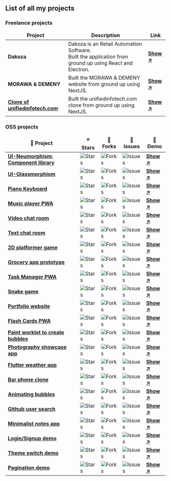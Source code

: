 ## List of all my projects

### Freelance projects
<table>
  <thead align="center">
    <tr border: none;>
      <td><b>Project</b></td>
      <td><b>Description</b></td>
      <td><b>Link</b></td>
    </tr>
  </thead>
  <tbody>
    <tr>
      <td>
          <b>Dakoza</b>
      </td>
      <td>Dakoza is an Retail Automation Software.<br/> Built the application from ground up using React and Electron.</td>
      <td>
        <a target="_blank" href="https://dakoza.io/">
          <b>Show ↗️</b>
        </a>
      </td>
    </tr>
     <tr>
      <td>
          <b>MORAWA & DEMENY</b>
      </td>
      <td>Built the MORAWA & DEMENY website from ground up using NextJS.</td>
      <td>
        <a target="_blank" href="https://demenysystems.com/">
          <b>Show ↗️</b>
        </a>
      </td>
    </tr>
    <tr>
      <td>
        <a target="_blank" href="https://github.com/akaspanion/ufi">
          <b>Clone of unifiedinfotech.com</b>
        </a>
      </td>
      <td>Built the unifiedinfotech.com clone from ground up using NextJS.</td>
      <td>
        <a target="_blank" href="https://ufi.netlify.app/">
          <b>Show ↗️</b>
        </a>
      </td>
    </tr>
  </tbody>
</table>

### OSS projects
<table>
  <thead align="center">
    <tr border: none;>
      <td><b>🚧 Project</b></td>
      <td><b>⭐ Stars</b></td>
      <td><b>🚏 Forks</b></td>
      <td><b>🚨 Issues</b></td>
      <td><b>🚀 Demo</b></td>
    </tr>
  </thead>
  <tbody>
    <tr>
      <td>
        <a target="_blank" href="https://github.com/akaspanion/ui-neumorphism">
          <b>UI-Neumorphism: Component library</b>
        </a>
      </td>
      <td><img alt="Stars" src="https://img.shields.io/github/stars/akaspanion/ui-neumorphism?style=flat-square&labelColor=343b41"/></td>
      <td><img alt="Forks" src="https://img.shields.io/github/forks/akaspanion/ui-neumorphism?style=flat-square&labelColor=343b41"/></td>
      <td><img alt="Issues" src="https://img.shields.io/github/issues/akaspanion/ui-neumorphism?style=flat-square&labelColor=343b41"/></td>
      <td>
        <a target="_blank" href="https://akaspanion.github.io/ui-neumorphism/">
          <b>Show ↗️</b>
        </a>
      </td>
    </tr>
    <tr>
      <td>
        <a target="_blank" href="https://github.com/akaspanion/ui-glassmorphism">
          <b>UI-Glassmorphism</b>
        </a>
      </td>
      <td><img alt="Stars" src="https://img.shields.io/github/stars/akaspanion/ui-glassmorphism?style=flat-square&labelColor=343b41"/></td>
      <td><img alt="Forks" src="https://img.shields.io/github/forks/akaspanion/ui-glassmorphism?style=flat-square&labelColor=343b41"/></td>
      <td><img alt="Issues" src="https://img.shields.io/github/issues/akaspanion/ui-glassmorphism?style=flat-square&labelColor=343b41"/></td>
      <td>
        <a target="_blank" href="https://akaspanion.github.io/ui-glassmorphism/">
          <b>Show ↗️</b>
        </a>
      </td>
    </tr>
    <tr>
      <td>
        <a target="_blank" href="https://github.com/akaspanion/keyboard">
          <b>Piano Keyboard</b>
        </a>
      </td>
      <td><img alt="Stars" src="https://img.shields.io/github/stars/akaspanion/keyboard?style=flat-square&labelColor=343b41"/></td>
      <td><img alt="Forks" src="https://img.shields.io/github/forks/akaspanion/keyboard?style=flat-square&labelColor=343b41"/></td>
      <td><img alt="Issues" src="https://img.shields.io/github/issues/akaspanion/keyboard?style=flat-square&labelColor=343b41"/></td>
      <td>
        <a target="_blank" href="https://akaspanion.github.io/keyboard/">
          <b>Show ↗️</b>
        </a>
      </td>
    </tr>
    <tr>
      <td>
        <a target="_blank" href="https://github.com/akaspanion/music-app">
          <b>Music player PWA</b>
        </a>
      </td>
      <td><img alt="Stars" src="https://img.shields.io/github/stars/akaspanion/music-app?style=flat-square&labelColor=343b41"/></td>
      <td><img alt="Forks" src="https://img.shields.io/github/forks/akaspanion/music-app?style=flat-square&labelColor=343b41"/></td>
      <td><img alt="Issues" src="https://img.shields.io/github/issues/akaspanion/music-app?style=flat-square&labelColor=343b41"/></td>
      <td>
        <a target="_blank" href="https://akaspanion.github.io/music-app/">
          <b>Show ↗️</b>
        </a>
      </td>
    </tr>
    <tr>
      <td>
        <a target="_blank" href="https://github.com/akaspanion/zoom-clone">
          <b>Video chat room</b>
        </a>
      </td>
      <td><img alt="Stars" src="https://img.shields.io/github/stars/akaspanion/zoom-clone?style=flat-square&labelColor=343b41"/></td>
      <td><img alt="Forks" src="https://img.shields.io/github/forks/akaspanion/zoom-clone?style=flat-square&labelColor=343b41"/></td>
      <td><img alt="Issues" src="https://img.shields.io/github/issues/akaspanion/zoom-clone?style=flat-square&labelColor=343b41"/></td>
      <td>
        <a target="_blank" href="https://spanion-video-chat.onrender.com/">
          <b>Show ↗️</b>
        </a>
      </td>
    </tr>
    <tr>
      <td>
        <a target="_blank" href="https://github.com/akaspanion/chat-app">
          <b>Text chat room</b>
        </a>
      </td>
      <td><img alt="Stars" src="https://img.shields.io/github/stars/akaspanion/chat-app?style=flat-square&labelColor=343b41"/></td>
      <td><img alt="Forks" src="https://img.shields.io/github/forks/akaspanion/chat-app?style=flat-square&labelColor=343b41"/></td>
      <td><img alt="Issues" src="https://img.shields.io/github/issues/akaspanion/chat-app?style=flat-square&labelColor=343b41"/></td>
      <td>
        <a target="_blank" href="https://spanion-chat.netlify.app/">
          <b>Show ↗️</b>
        </a>
      </td>
    </tr>
    <tr>
      <td>
        <a target="_blank" href="https://github.com/akaspanion/platformer-game">
          <b>2D platformer game</b>
        </a>
      </td>
      <td><img alt="Stars" src="https://img.shields.io/github/stars/akaspanion/platformer-game?style=flat-square&labelColor=343b41"/></td>
      <td><img alt="Forks" src="https://img.shields.io/github/forks/akaspanion/platformer-game?style=flat-square&labelColor=343b41"/></td>
      <td><img alt="Issues" src="https://img.shields.io/github/issues/akaspanion/platformer-game?style=flat-square&labelColor=343b41"/></td>
      <td>
        <a target="_blank" href="https://akaspanion.github.io/platformer-game/">
          <b>Show ↗️</b>
        </a>
      </td>
    </tr>
    <tr>
      <td>
        <a target="_blank" href="https://github.com/akaspanion/react-native-grocery">
          <b>Grocery app prototype</b>
        </a>
      </td>
      <td><img alt="Stars" src="https://img.shields.io/github/stars/akaspanion/react-native-grocery?style=flat-square&labelColor=343b41"/></td>
      <td><img alt="Forks" src="https://img.shields.io/github/forks/akaspanion/react-native-grocery?style=flat-square&labelColor=343b41"/></td>
      <td><img alt="Issues" src="https://img.shields.io/github/issues/akaspanion/react-native-grocery?style=flat-square&labelColor=343b41"/></td>
      <td>
        <a target="_blank" href="https://expo.io/appetize-simulator?url=https://expo.io/@spanion/react-native-grocery">
          <b>Show ↗️</b>
        </a>
      </td>
    </tr>
    <tr>
      <td>
        <a target="_blank" href="https://github.com/akaspanion/todo-pwa">
          <b>Task Manager PWA</b>
        </a>
      </td>
      <td><img alt="Stars" src="https://img.shields.io/github/stars/akaspanion/todo-pwa?style=flat-square&labelColor=343b41"/></td>
      <td><img alt="Forks" src="https://img.shields.io/github/forks/akaspanion/todo-pwa?style=flat-square&labelColor=343b41"/></td>
      <td><img alt="Issues" src="https://img.shields.io/github/issues/akaspanion/todo-pwa?style=flat-square&labelColor=343b41"/></td>
      <td>
        <a target="_blank" href="https://spanion-todo.web.app/">
          <b>Show ↗️</b>
        </a>
      </td>
    </tr>
    <tr>
      <td>
        <a target="_blank" href="https://github.com/akaspanion/react-redux-snake">
          <b>Snake game</b>
        </a>
      </td>
      <td><img alt="Stars" src="https://img.shields.io/github/stars/akaspanion/react-redux-snake?style=flat-square&labelColor=343b41"/></td>
      <td><img alt="Forks" src="https://img.shields.io/github/forks/akaspanion/react-redux-snake?style=flat-square&labelColor=343b41"/></td>
      <td><img alt="Issues" src="https://img.shields.io/github/issues/akaspanion/react-redux-snake?style=flat-square&labelColor=343b41"/></td>
      <td>
        <a target="_blank" href="https://akaspanion.github.io/react-redux-snake/">
          <b>Show ↗️</b>
        </a>
      </td>
    </tr>
    <tr>
      <td>
        <a target="_blank" href="https://github.com/akaspanion/portfolio">
          <b>Portfolio website</b>
        </a>
      </td>
      <td><img alt="Stars" src="https://img.shields.io/github/stars/akaspanion/portfolio?style=flat-square&labelColor=343b41"/></td>
      <td><img alt="Forks" src="https://img.shields.io/github/forks/akaspanion/portfolio?style=flat-square&labelColor=343b41"/></td>
      <td><img alt="Issues" src="https://img.shields.io/github/issues/akaspanion/portfolio?style=flat-square&labelColor=343b41"/></td>
      <td>
        <a target="_blank" href="https://ankitkumar.xyz/">
          <b>Show ↗️</b>
        </a>
      </td>
    </tr>
    <tr>
      <td>
        <a target="_blank" href="https://github.com/akaspanion/flash-cards">
          <b>Flash Cards PWA</b>
        </a>
      </td>
      <td><img alt="Stars" src="https://img.shields.io/github/stars/akaspanion/flash-cards?style=flat-square&labelColor=343b41"/></td>
      <td><img alt="Forks" src="https://img.shields.io/github/forks/akaspanion/flash-cards?style=flat-square&labelColor=343b41"/></td>
      <td><img alt="Issues" src="https://img.shields.io/github/issues/akaspanion/flash-cards?style=flat-square&labelColor=343b41"/></td>
      <td>
        <a target="_blank" href="https://spanion-flash-cards.web.app/">
          <b>Show ↗️</b>
        </a>
      </td>
    </tr>
    <tr>
      <td>
        <a target="_blank" href="https://github.com/akaspanion/css-houdini-bubbles">
          <b>Paint worklet to create bubbles</b>
        </a>
      </td>
      <td><img alt="Stars" src="https://img.shields.io/github/stars/akaspanion/css-houdini-bubbles?style=flat-square&labelColor=343b41"/></td>
      <td><img alt="Forks" src="https://img.shields.io/github/forks/akaspanion/css-houdini-bubbles?style=flat-square&labelColor=343b41"/></td>
      <td><img alt="Issues" src="https://img.shields.io/github/issues/akaspanion/css-houdini-bubbles?style=flat-square&labelColor=343b41"/></td>
      <td>
        <a target="_blank" href="https://codepen.io/spanion/pen/rNMgerx">
          <b>Show ↗️</b>
        </a>
      </td>
    </tr>
    <tr>
      <td>
        <a target="_blank" href="https://github.com/akaspanion/lens-n-light">
          <b>Photography showcase app</b>
        </a>
      </td>
      <td><img alt="Stars" src="https://img.shields.io/github/stars/akaspanion/lens-n-light?style=flat-square&labelColor=343b41"/></td>
      <td><img alt="Forks" src="https://img.shields.io/github/forks/akaspanion/lens-n-light?style=flat-square&labelColor=343b41"/></td>
      <td><img alt="Issues" src="https://img.shields.io/github/issues/akaspanion/lens-n-light?style=flat-square&labelColor=343b41"/></td>
      <td>
        <a target="_blank" href="https://lens-n-light.web.app/">
          <b>Show ↗️</b>
        </a>
      </td>
    </tr>
    <tr>
      <td>
        <a target="_blank" href="https://github.com/akaspanion/flutter-weather">
          <b>Flutter weather app</b>
        </a>
      </td>
      <td><img alt="Stars" src="https://img.shields.io/github/stars/akaspanion/flutter-weather?style=flat-square&labelColor=343b41"/></td>
      <td><img alt="Forks" src="https://img.shields.io/github/forks/akaspanion/flutter-weather?style=flat-square&labelColor=343b41"/></td>
      <td><img alt="Issues" src="https://img.shields.io/github/issues/akaspanion/flutter-weather?style=flat-square&labelColor=343b41"/></td>
      <td>
        <a target="_blank" href="https://play.google.com/store/apps/details?id=spanion.flutterweather.xyz">
          <b>Show ↗️</b>
        </a>
      </td>
    </tr>
    <tr>
      <td>
        <a target="_blank" href="https://github.com/akaspanion/ownerstown-test-app">
          <b>Bar phone clone</b>
        </a>
      </td>
      <td><img alt="Stars" src="https://img.shields.io/github/stars/akaspanion/ownerstown-test-app?style=flat-square&labelColor=343b41"/></td>
      <td><img alt="Forks" src="https://img.shields.io/github/forks/akaspanion/ownerstown-test-app?style=flat-square&labelColor=343b41"/></td>
      <td><img alt="Issues" src="https://img.shields.io/github/issues/akaspanion/ownerstown-test-app?style=flat-square&labelColor=343b41"/></td>
      <td>
        <a target="_blank" href="https://akaspanion.github.io/ownerstown-test-app/">
          <b>Show ↗️</b>
        </a>
      </td>
    </tr>
    <tr>
      <td>
        <a target="_blank" href="https://github.com/akaspanion/canvas-bubbles">
          <b>Animating bubbles</b>
        </a>
      </td>
      <td><img alt="Stars" src="https://img.shields.io/github/stars/akaspanion/canvas-bubbles?style=flat-square&labelColor=343b41"/></td>
      <td><img alt="Forks" src="https://img.shields.io/github/forks/akaspanion/canvas-bubbles?style=flat-square&labelColor=343b41"/></td>
      <td><img alt="Issues" src="https://img.shields.io/github/issues/akaspanion/canvas-bubbles?style=flat-square&labelColor=343b41"/></td>
      <td>
        <a target="_blank" href="https://akaspanion.github.io/canvas-bubbles/">
          <b>Show ↗️</b>
        </a>
      </td>
    </tr>
    <tr>
      <td>
        <a target="_blank" href="https://github.com/akaspanion/achimo-test">
          <b>Github user search</b>
        </a>
      </td>
      <td><img alt="Stars" src="https://img.shields.io/github/stars/akaspanion/achimo-test?style=flat-square&labelColor=343b41"/></td>
      <td><img alt="Forks" src="https://img.shields.io/github/forks/akaspanion/achimo-test?style=flat-square&labelColor=343b41"/></td>
      <td><img alt="Issues" src="https://img.shields.io/github/issues/akaspanion/achimo-test?style=flat-square&labelColor=343b41"/></td>
      <td>
        <a target="_blank" href="https://akaspanion.github.io/achimo-test/">
          <b>Show ↗️</b>
        </a>
      </td>
    </tr>
    <tr>
      <td>
        <a target="_blank" href="https://github.com/akaspanion/iarani-test">
          <b>Minimalist notes app</b>
        </a>
      </td>
      <td><img alt="Stars" src="https://img.shields.io/github/stars/akaspanion/iarani-test?style=flat-square&labelColor=343b41"/></td>
      <td><img alt="Forks" src="https://img.shields.io/github/forks/akaspanion/iarani-test?style=flat-square&labelColor=343b41"/></td>
      <td><img alt="Issues" src="https://img.shields.io/github/issues/akaspanion/iarani-test?style=flat-square&labelColor=343b41"/></td>
      <td>
        <a target="_blank" href="https://akaspanion.github.io/iarani-test/">
          <b>Show ↗️</b>
        </a>
      </td>
    </tr>
    <tr>
      <td>
        <a target="_blank" href="https://github.com/akaspanion/wesecureapp-test">
          <b>Login/Signup demo</b>
        </a>
      </td>
      <td><img alt="Stars" src="https://img.shields.io/github/stars/akaspanion/wesecureapp-test?style=flat-square&labelColor=343b41"/></td>
      <td><img alt="Forks" src="https://img.shields.io/github/forks/akaspanion/wesecureapp-test?style=flat-square&labelColor=343b41"/></td>
      <td><img alt="Issues" src="https://img.shields.io/github/issues/akaspanion/wesecureapp-test?style=flat-square&labelColor=343b41"/></td>
      <td>
        <a target="_blank" href="https://akaspanion.github.io/wesecureapp-test/">
          <b>Show ↗️</b>
        </a>
      </td>
    </tr>
    <tr>
      <td>
        <a target="_blank" href="https://github.com/akaspanion/collegedunia-test">
          <b>Theme switch demo</b>
        </a>
      </td>
      <td><img alt="Stars" src="https://img.shields.io/github/stars/akaspanion/collegedunia-test?style=flat-square&labelColor=343b41"/></td>
      <td><img alt="Forks" src="https://img.shields.io/github/forks/akaspanion/collegedunia-test?style=flat-square&labelColor=343b41"/></td>
      <td><img alt="Issues" src="https://img.shields.io/github/issues/akaspanion/collegedunia-test?style=flat-square&labelColor=343b41"/></td>
      <td>
        <a target="_blank" href="https://teams-test.netlify.app/">
          <b>Show ↗️</b>
        </a>
      </td>
    </tr>
    <tr>
      <td>
        <a target="_blank" href="https://github.com/akaspanion/teams-test">
          <b>Pagination demo</b>
        </a>
      </td>
      <td><img alt="Stars" src="https://img.shields.io/github/stars/akaspanion/teams-test?style=flat-square&labelColor=343b41"/></td>
      <td><img alt="Forks" src="https://img.shields.io/github/forks/akaspanion/teams-test?style=flat-square&labelColor=343b41"/></td>
      <td><img alt="Issues" src="https://img.shields.io/github/issues/akaspanion/teams-test?style=flat-square&labelColor=343b41"/></td>
      <td>
        <a target="_blank" href="https://akaspanion.github.io/collegedunia-test/">
          <b>Show ↗️</b>
        </a>
      </td>
    </tr>
  </tbody>
 </table>
